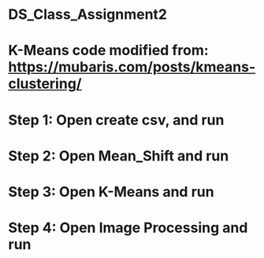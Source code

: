 # DS_Class_Assignment2

# K-Means code modified from: https://mubaris.com/posts/kmeans-clustering/

# Step 1: Open create csv, and run

# Step 2: Open Mean_Shift and run

# Step 3: Open K-Means and run

# Step 4: Open Image Processing and run
